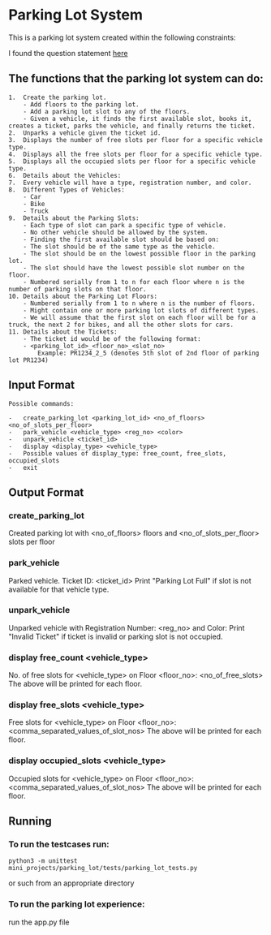 # Parking Lot System
This is a parking lot system created within the following constraints:

I found the question statement [here](https://workat.tech/machine-coding/practice/design-parking-lot-qm6hwq4wkhp8)

## The functions that the parking lot system can do:
    1.  Create the parking lot.
        - Add floors to the parking lot.
        - Add a parking lot slot to any of the floors.
        - Given a vehicle, it finds the first available slot, books it, creates a ticket, parks the vehicle, and finally returns the ticket.
    2.  Unparks a vehicle given the ticket id.
    3.  Displays the number of free slots per floor for a specific vehicle type.
    4.  Displays all the free slots per floor for a specific vehicle type.
    5.  Displays all the occupied slots per floor for a specific vehicle type.
    6.  Details about the Vehicles:
    7.  Every vehicle will have a type, registration number, and color.
    8.  Different Types of Vehicles:
        - Car
        - Bike
        - Truck
    9.  Details about the Parking Slots:
        - Each type of slot can park a specific type of vehicle.
        - No other vehicle should be allowed by the system.
        - Finding the first available slot should be based on:
        - The slot should be of the same type as the vehicle.
        - The slot should be on the lowest possible floor in the parking lot.
        - The slot should have the lowest possible slot number on the floor.
        - Numbered serially from 1 to n for each floor where n is the number of parking slots on that floor.
    10. Details about the Parking Lot Floors:
        - Numbered serially from 1 to n where n is the number of floors.
        - Might contain one or more parking lot slots of different types.
        - We will assume that the first slot on each floor will be for a truck, the next 2 for bikes, and all the other slots for cars.
    11. Details about the Tickets:
        - The ticket id would be of the following format:
        - <parking_lot_id>_<floor_no>_<slot_no>
            Example: PR1234_2_5 (denotes 5th slot of 2nd floor of parking lot PR1234)

## Input Format
    Possible commands:

    -   create_parking_lot <parking_lot_id> <no_of_floors> <no_of_slots_per_floor>
    -   park_vehicle <vehicle_type> <reg_no> <color>
    -   unpark_vehicle <ticket_id>
    -   display <display_type> <vehicle_type>
    -   Possible values of display_type: free_count, free_slots, occupied_slots
    -   exit

## Output Format
    
### create_parking_lot
Created parking lot with <no_of_floors> floors and <no_of_slots_per_floor> slots per floor

### park_vehicle
Parked vehicle. Ticket ID: <ticket_id>
Print "Parking Lot Full" if slot is not available for that vehicle type.

### unpark_vehicle
Unparked vehicle with Registration Number: <reg_no> and Color: <color>
Print "Invalid Ticket" if ticket is invalid or parking slot is not occupied.

### display free_count <vehicle_type>
No. of free slots for <vehicle_type> on Floor <floor_no>: <no_of_free_slots>
The above will be printed for each floor.

### display free_slots <vehicle_type>
Free slots for <vehicle_type> on Floor <floor_no>: <comma_separated_values_of_slot_nos>
The above will be printed for each floor.

### display occupied_slots <vehicle_type>
Occupied slots for <vehicle_type> on Floor <floor_no>: <comma_separated_values_of_slot_nos>
The above will be printed for each floor.

## Running
### To run the testcases run:

`python3 -m unittest mini_projects/parking_lot/tests/parking_lot_tests.py`

or such from an appropriate directory

### To run the parking lot experience:

run the app.py file

